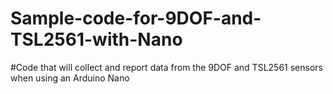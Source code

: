 # Sample-code-for-9DOF-and-TSL2561-with-Nano
#Code that will collect and report data from the 9DOF and TSL2561 sensors when using an Arduino Nano

